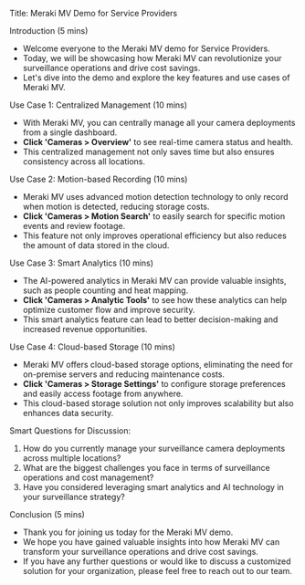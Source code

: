 Title: Meraki MV Demo for Service Providers

Introduction (5 mins)
- Welcome everyone to the Meraki MV demo for Service Providers.
- Today, we will be showcasing how Meraki MV can revolutionize your surveillance operations and drive cost savings.
- Let's dive into the demo and explore the key features and use cases of Meraki MV.

Use Case 1: Centralized Management (10 mins)
- With Meraki MV, you can centrally manage all your camera deployments from a single dashboard.
- **Click 'Cameras > Overview'** to see real-time camera status and health.
- This centralized management not only saves time but also ensures consistency across all locations.

Use Case 2: Motion-based Recording (10 mins)
- Meraki MV uses advanced motion detection technology to only record when motion is detected, reducing storage costs.
- **Click 'Cameras > Motion Search'** to easily search for specific motion events and review footage.
- This feature not only improves operational efficiency but also reduces the amount of data stored in the cloud.

Use Case 3: Smart Analytics (10 mins)
- The AI-powered analytics in Meraki MV can provide valuable insights, such as people counting and heat mapping.
- **Click 'Cameras > Analytic Tools'** to see how these analytics can help optimize customer flow and improve security.
- This smart analytics feature can lead to better decision-making and increased revenue opportunities.

Use Case 4: Cloud-based Storage (10 mins)
- Meraki MV offers cloud-based storage options, eliminating the need for on-premise servers and reducing maintenance costs.
- **Click 'Cameras > Storage Settings'** to configure storage preferences and easily access footage from anywhere.
- This cloud-based storage solution not only improves scalability but also enhances data security.

Smart Questions for Discussion:
1. How do you currently manage your surveillance camera deployments across multiple locations?
2. What are the biggest challenges you face in terms of surveillance operations and cost management?
3. Have you considered leveraging smart analytics and AI technology in your surveillance strategy?

Conclusion (5 mins)
- Thank you for joining us today for the Meraki MV demo.
- We hope you have gained valuable insights into how Meraki MV can transform your surveillance operations and drive cost savings.
- If you have any further questions or would like to discuss a customized solution for your organization, please feel free to reach out to our team.